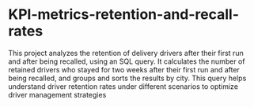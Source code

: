 # KPI-metrics-retention-and-recall-rates
This project analyzes the retention of delivery drivers after their first run and after being recalled, using an SQL query. It calculates the number of retained drivers who stayed for two weeks after their first run and after being recalled, and groups and sorts the results by city. This query helps understand driver retention rates under different scenarios to optimize driver management strategies

